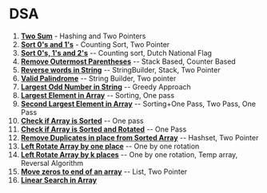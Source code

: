 # DSA

1. [**Two Sum**](https://github.com/Rahul-Chauhan-2212/DSA/blob/master/src/main/java/arrays_strings/TwoSum.java)   - Hashing and Two Pointers
2. [**Sort 0's and 1's**](https://github.com/Rahul-Chauhan-2212/DSA/blob/master/src/main/java/arrays_strings/SortZeroAndOnes.java) - Counting Sort, Two Pointer
3. [**Sort 0's, 1's and 2's**](https://github.com/Rahul-Chauhan-2212/DSA/blob/master/src/main/java/arrays_strings/Sort0_1_2.java) -- Counting sort, Dutch National Flag
4. [**Remove Outermost Parentheses**](https://github.com/Rahul-Chauhan-2212/DSA/blob/master/src/main/java/arrays_strings/RemoveOutermostParentheses.java) -- Stack Based, Counter Based
5. [**Reverse words in String**](https://github.com/Rahul-Chauhan-2212/DSA/blob/master/src/main/java/arrays_strings/ReverseWordsInString.java) -- StringBuilder, Stack, Two Pointer
6. [**Valid Palindrome**](https://github.com/Rahul-Chauhan-2212/DSA/blob/master/src/main/java/arrays_strings/Palindrome.java) -- String Builder, Two pointer
7. [**Largest Odd Number in String**](https://github.com/Rahul-Chauhan-2212/DSA/blob/master/src/main/java/arrays_strings/LargestOddNumberInString.java) -- Greedy Approach
8. [**Largest Element in Array**](https://github.com/Rahul-Chauhan-2212/DSA/blob/master/src/main/java/arrays_strings/LargestElementInArray.java) -- Sorting, One pass
9. [**Second Largest Element in Array**](https://github.com/Rahul-Chauhan-2212/DSA/blob/master/src/main/java/arrays_strings/SecondLargestElementInArray.java)  -- Sorting+One Pass, Two Pass, One Pass
10. [**Check if Array is Sorted**](https://github.com/Rahul-Chauhan-2212/DSA/blob/master/src/main/java/arrays_strings/CheckIfArrayIsSorted.java) -- One pass
11. [**Check if Array is Sorted and Rotated**](https://github.com/Rahul-Chauhan-2212/DSA/blob/master/src/main/java/arrays_strings/CheckIfArrayIsSortedAndRotated.java) -- One Pass
12. [**Remove Duplicates in place from Sorted Array**](https://github.com/Rahul-Chauhan-2212/DSA/blob/master/src/main/java/arrays_strings/RemoveDuplicatesInPlaceFromSortedArray.java) -- Hashset, Two Pointer
13. [**Left Rotate Array by one place**](https://github.com/Rahul-Chauhan-2212/DSA/blob/master/src/main/java/arrays_strings/LeftRotateArrayByOnePlace.java) -- One by one rotation
14. [**Left Rotate Array by k places**](https://github.com/Rahul-Chauhan-2212/DSA/blob/master/src/main/java/arrays_strings/LeftRotateArrayByKPlaces.java) -- One by one rotation, Temp array, Reversal Algorithm
15. [**Move zeros to end of an array**](https://github.com/Rahul-Chauhan-2212/DSA/blob/master/src/main/java/arrays_strings/MoveZerosToEndOfArray.java) -- List, Two Pointer
16. [**Linear Search in Array**](https://github.com/Rahul-Chauhan-2212/DSA/blob/master/src/main/java/arrays_strings/LinearSearch.java)